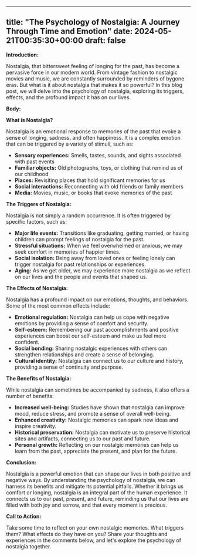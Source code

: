 
---
title: "The Psychology of Nostalgia: A Journey Through Time and Emotion"
date: 2024-05-21T00:35:30+00:00
draft: false
---

**Introduction:**

Nostalgia, that bittersweet feeling of longing for the past, has become a pervasive force in our modern world. From vintage fashion to nostalgic movies and music, we are constantly surrounded by reminders of bygone eras. But what is it about nostalgia that makes it so powerful? In this blog post, we will delve into the psychology of nostalgia, exploring its triggers, effects, and the profound impact it has on our lives.

**Body:**

**What is Nostalgia?**

Nostalgia is an emotional response to memories of the past that evoke a sense of longing, sadness, and often happiness. It is a complex emotion that can be triggered by a variety of stimuli, such as:

- **Sensory experiences:** Smells, tastes, sounds, and sights associated with past events
- **Familiar objects:** Old photographs, toys, or clothing that remind us of our childhood
- **Places:** Revisiting places that hold significant memories for us
- **Social interactions:** Reconnecting with old friends or family members
- **Media:** Movies, music, or books that evoke memories of the past

**The Triggers of Nostalgia:**

Nostalgia is not simply a random occurrence. It is often triggered by specific factors, such as:

- **Major life events:** Transitions like graduating, getting married, or having children can prompt feelings of nostalgia for the past.
- **Stressful situations:** When we feel overwhelmed or anxious, we may seek comfort in memories of happier times.
- **Social isolation:** Being away from loved ones or feeling lonely can trigger nostalgia for past relationships or experiences.
- **Aging:** As we get older, we may experience more nostalgia as we reflect on our lives and the people and events that shaped us.

**The Effects of Nostalgia:**

Nostalgia has a profound impact on our emotions, thoughts, and behaviors. Some of the most common effects include:

- **Emotional regulation:** Nostalgia can help us cope with negative emotions by providing a sense of comfort and security.
- **Self-esteem:** Remembering our past accomplishments and positive experiences can boost our self-esteem and make us feel more confident.
- **Social bonding:** Sharing nostalgic experiences with others can strengthen relationships and create a sense of belonging.
- **Cultural identity:** Nostalgia can connect us to our culture and history, providing a sense of continuity and purpose.

**The Benefits of Nostalgia:**

While nostalgia can sometimes be accompanied by sadness, it also offers a number of benefits:

- **Increased well-being:** Studies have shown that nostalgia can improve mood, reduce stress, and promote a sense of overall well-being.
- **Enhanced creativity:** Nostalgic memories can spark new ideas and inspire creativity.
- **Historical preservation:** Nostalgia can motivate us to preserve historical sites and artifacts, connecting us to our past and future.
- **Personal growth:** Reflecting on our nostalgic memories can help us learn from the past, appreciate the present, and plan for the future.

**Conclusion:**

Nostalgia is a powerful emotion that can shape our lives in both positive and negative ways. By understanding the psychology of nostalgia, we can harness its benefits and mitigate its potential pitfalls. Whether it brings us comfort or longing, nostalgia is an integral part of the human experience. It connects us to our past, present, and future, reminding us that our lives are filled with both joy and sorrow, and that every moment is precious.

**Call to Action:**

Take some time to reflect on your own nostalgic memories. What triggers them? What effects do they have on you? Share your thoughts and experiences in the comments below, and let's explore the psychology of nostalgia together.